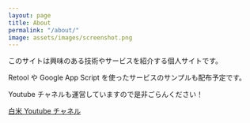 ```yaml
---
layout: page
title: About
permalink: "/about/"
image: assets/images/screenshot.png
---
```


このサイトは興味のある技術やサービスを紹介する個人サイトです。

Retool や Google App Script を使ったサービスのサンプルも配布予定です。

Youtube チャネルも運営していますので是非ごらんください！

[白米 Youtube チャネル](https://www.youtube.com/channel/UCRwxFNQRlgyuvNKFD-8VRmQ)
